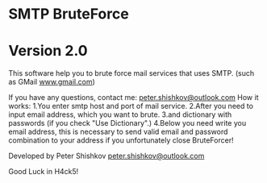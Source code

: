 # SMTP BruteForce
# Version 2.0

This software help you to brute force mail services that uses SMTP. (such as GMail www.gmail.com)

If you have any questions, contact me: peter.shishkov@outlook.com
How it works:
1.You enter smtp host and port of mail service.
2.After you need to input email address, which you want to brute.
3.and dictionary with passwords (if you check "Use Dictionary".)
4.Below you need write you email address, this is necessary to send valid email and password combination to your address if you unfortunately close BruteForcer!

Developed by Peter Shishkov peter.shishkov@outlook.com

Good Luck in H4ck5!

